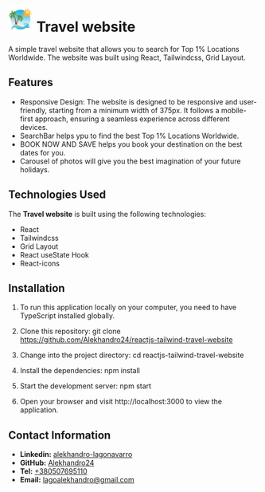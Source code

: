# <img src="./public/beach-favicon.png" alt="Beach-favicon" style="width:50px; height:50px"/> **Travel website**

A simple travel website that allows you to search for Top 1% Locations
Worldwide. The website was built using React, Tailwindcss, Grid Layout.

## Features
- Responsive Design: The website is designed to be responsive and user-friendly, starting from a minimum width of 375px. It follows a mobile-first approach, ensuring a seamless experience across different devices.
- SearchBar helps ypu to find the best Top 1% Locations Worldwide.
- BOOK NOW AND SAVE helps you book your destination on the best dates for you.
- Carousel of photos will give you the best imagination of your future holidays.

## Technologies Used

The **Travel website** is built using the following technologies:

- React
- Tailwindcss
- Grid Layout
- React useState Hook
- React-icons

## Installation

1. To run this application locally on your computer, you need to have TypeScript
   installed globally.

2. Clone this repository: git clone
   https://github.com/Alekhandro24/reactjs-tailwind-travel-website

3. Change into the project directory: cd reactjs-tailwind-travel-website

4. Install the dependencies: npm install

5. Start the development server: npm start

6. Open your browser and visit http://localhost:3000 to view the application.

## Contact Information

- **Linkedin:**
  [alekhandro-lagonavarro](https://www.linkedin.com/in/alekhandro-lagonavarro/)
- **GitHub:** [Alekhandro24](https://github.com/Alekhandro24)
- **Tel:** [+380507695110](+380507695110)
- **Email:** [lagoalekhandro@gmail.com](https://www.gmail.com)
